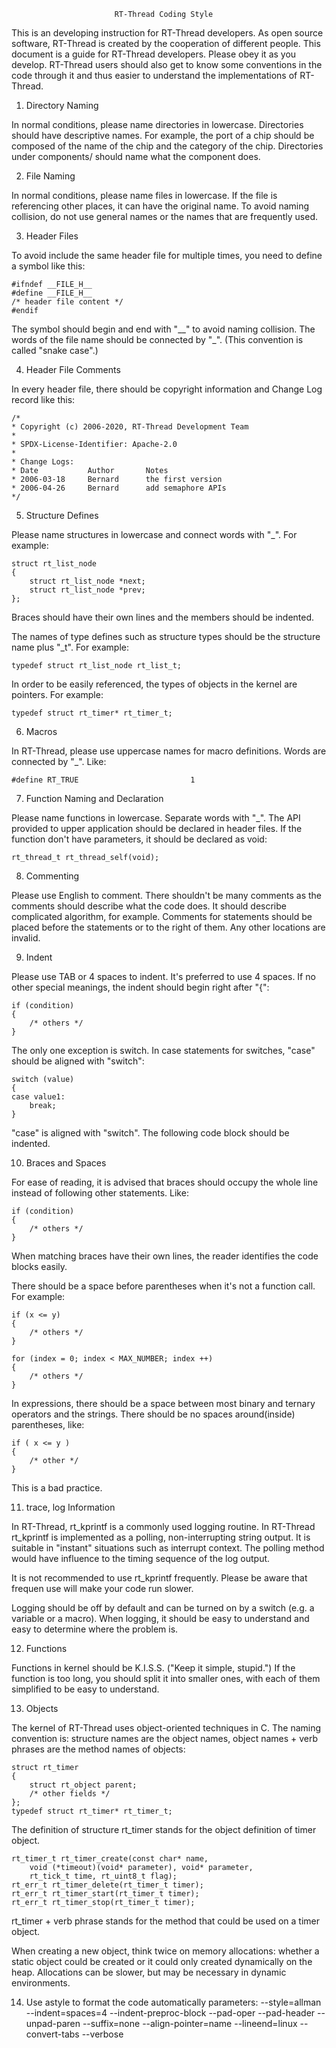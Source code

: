                            RT-Thread Coding Style

This is an developing instruction for RT-Thread developers. As open source
software, RT-Thread is created by the cooperation of different people. This
document is a guide for RT-Thread developers. Please obey it as you develop.
RT-Thread users should also get to know some conventions in the code through it
and thus easier to understand the implementations of RT-Thread.


1. Directory Naming

In normal conditions, please name directories in lowercase. Directories should
have descriptive names. For example, the port of a chip should be composed of
the name of the chip and the category of the chip. Directories under components/
should name what the component does.


2. File Naming

In normal conditions, please name files in lowercase. If the file is
referencing other places, it can have the original name. To avoid naming
collision, do not use general names or the names that are frequently used.


3. Header Files

To avoid include the same header file for multiple times, you need to define a
symbol like this:

    #ifndef __FILE_H__
    #define __FILE_H__
    /* header file content */
    #endif

The symbol should begin and end with "__" to avoid naming collision. The words
of the file name should be connected by "_". (This convention is called "snake case".)


4. Header File Comments

In every header file, there should be copyright information and Change Log
record like this:

    /*
    * Copyright (c) 2006-2020, RT-Thread Development Team
    *
    * SPDX-License-Identifier: Apache-2.0
    *
    * Change Logs:
    * Date           Author       Notes
    * 2006-03-18     Bernard      the first version
    * 2006-04-26     Bernard      add semaphore APIs
    */

5. Structure Defines

Please name structures in lowercase and connect words with "_". For example:

    struct rt_list_node
    {
        struct rt_list_node *next;
        struct rt_list_node *prev;
    };

Braces should have their own lines and the members should be indented.

The names of type defines such as structure types should be the structure name
plus "_t". For example:

    typedef struct rt_list_node rt_list_t;


In order to be easily referenced, the types of objects in the kernel are pointers. For
example:

    typedef struct rt_timer* rt_timer_t;


6. Macros

In RT-Thread, please use uppercase names for macro definitions. Words are
connected by "_". Like:

    #define RT_TRUE                         1


7. Function Naming and Declaration

Please name functions in lowercase. Separate words with "_". The API provided to
upper application should be declared in header files. If the function don't have
parameters, it should be declared as void:

    rt_thread_t rt_thread_self(void);


8. Commenting

Please use English to comment. There shouldn't be many comments as the
comments should describe what the code does. It should describe complicated
algorithm, for example. Comments for statements should be placed before the
statements or to the right of them. Any other locations are invalid.


9. Indent

Please use TAB or 4 spaces to indent. It's preferred to use 4 spaces. If no
other special meanings, the indent should begin right after "{":

    if (condition)
    {
        /* others */
    }

The only one exception is switch. In case statements for switches, "case" should be
aligned with "switch":

    switch (value)
    {
    case value1:
        break;
    }

"case" is aligned with "switch". The following code block should be indented.


10. Braces and Spaces

For ease of reading, it is advised that braces should occupy the whole line
instead of following other statements. Like:

    if (condition)
    {
        /* others */
    }

When matching braces have their own lines, the reader identifies the code
blocks easily.

There should be a space before parentheses when it's not a function call. For
example:

    if (x <= y)
    {
        /* others */
    }

    for (index = 0; index < MAX_NUMBER; index ++)
    {
        /* others */
    }

In expressions, there should be a space between most binary and ternary
operators and the strings. There should be no spaces around(inside) parentheses, like:

    if ( x <= y )
    {
        /* other */
    }

This is a bad practice.


11. trace, log Information

In RT-Thread, rt_kprintf is a commonly used logging routine. In RT-Thread
rt_kprintf is implemented as a polling, non-interrupting string output. It is
suitable in "instant" situations such as interrupt context. The polling method
would have influence to the timing sequence of the log output.

It is not recommended to use rt_kprintf frequently. Please be aware that frequen
use will make your code run slower.

Logging should be off by default and can be turned on by a switch (e.g. a
variable or a macro). When logging, it should be easy to understand and easy to
determine where the problem is.


12. Functions

Functions in kernel should be K.I.S.S. ("Keep it simple, stupid.") If the function
is too long, you should split it into smaller ones, with each of them simplified to
be easy to understand.


13. Objects

The kernel of RT-Thread uses object-oriented techniques in C. The naming convention
is: structure names are the object names, object names + verb phrases are the
method names of objects:

    struct rt_timer
    {
        struct rt_object parent;
        /* other fields */
    };
    typedef struct rt_timer* rt_timer_t;

The definition of structure rt_timer stands for the object definition of timer
object.

    rt_timer_t rt_timer_create(const char* name,
        void (*timeout)(void* parameter), void* parameter,
        rt_tick_t time, rt_uint8_t flag);
    rt_err_t rt_timer_delete(rt_timer_t timer);
    rt_err_t rt_timer_start(rt_timer_t timer);
    rt_err_t rt_timer_stop(rt_timer_t timer);

rt_timer + verb phrase stands for the method that could be used on a timer object.

When creating a new object, think twice on memory allocations: whether a static
object could be created or it could only created dynamically on the heap. Allocations
can be slower, but may be necessary in dynamic environments.

14. Use astyle to format the code automatically
parameters: --style=allman
            --indent=spaces=4
            --indent-preproc-block
            --pad-oper
            --pad-header
            --unpad-paren
            --suffix=none
            --align-pointer=name
            --lineend=linux
            --convert-tabs
            --verbose


